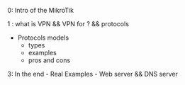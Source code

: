 0: Intro of the MikroTik

1 : what is VPN && VPN for ? && protocols 
- Protocols models 
	- types 
	- examples
	- pros and cons

3: In the end 
	- Real Examples
	- Web server && DNS server 

